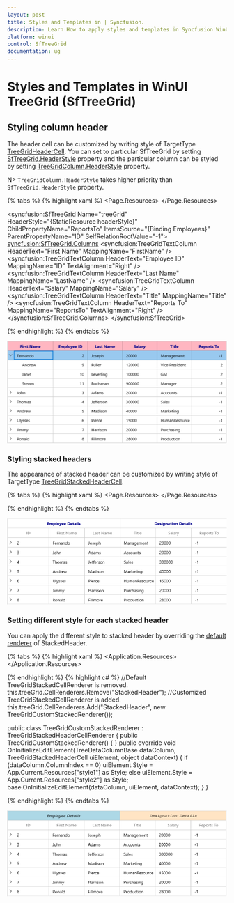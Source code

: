 ```yaml
---
layout: post
title: Styles and Templates in | Syncfusion.
description: Learn How to apply styles and templates in Syncfusion WinUI TreeGrid (SfTreeGrid) control and more details.| Syncfusion | SfTreeGrid 
platform: winui
control: SfTreeGrid
documentation: ug
---
```


# Styles and Templates in WinUI TreeGrid (SfTreeGrid)

## Styling column header

The header cell can be customized by writing style of TargetType [TreeGridHeaderCell](https://help.syncfusion.com/cr/winui/Syncfusion.UI.Xaml.TreeGrid.TreeGridHeaderCell.html). You can set to particular SfTreeGrid by setting [SfTreeGrid.HeaderStyle](https://help.syncfusion.com/cr/winui/Syncfusion.UI.Xaml.TreeGrid.SfTreeGrid.html#Syncfusion_UI_Xaml_TreeGrid_SfTreeGrid_HeaderStyle) property and the particular column can be styled by setting [TreeGridColumn.HeaderStyle](https://help.syncfusion.com/cr/winui/Syncfusion.UI.Xaml.Grids.GridColumnBase.html#Syncfusion_UI_Xaml_Grids_GridColumnBase_HeaderStyle) property.

N> `TreeGridColumn.HeaderStyle` takes higher priority than `SfTreeGrid.HeaderStyle` property.

{% tabs %}
{% highlight xaml %}
<Page.Resources>
    <Style TargetType="treeGrid:TreeGridHeaderCell" x:Key="headerStyle">
        <Setter Property="FontWeight" Value="Bold"/>
        <Setter Property="FontSize" Value="14"/>
        <Setter Property="Background" Value="LightPink"/>
        <Setter Property="Foreground" Value="DarkBlue"/>
    </Style>
</Page.Resources>


<syncfusion:SfTreeGrid  Name="treeGrid"               
                        HeaderStyle="{StaticResource headerStyle}"
                        ChildPropertyName="ReportsTo"
                        ItemsSource="{Binding Employees}"
                        ParentPropertyName="ID"
                        SelfRelationRootValue="-1">
    <syncfusion:SfTreeGrid.Columns>
        <syncfusion:TreeGridTextColumn HeaderText="First Name" MappingName="FirstName" />
        <syncfusion:TreeGridTextColumn HeaderText="Employee ID" MappingName="ID" TextAlignment="Right" />
        <syncfusion:TreeGridTextColumn HeaderText="Last Name" MappingName="LastName" />
        <syncfusion:TreeGridTextColumn HeaderText="Salary" MappingName="Salary" />
        <syncfusion:TreeGridTextColumn HeaderText="Title" MappingName="Title" />
        <syncfusion:TreeGridTextColumn HeaderText="Reports To" MappingName="ReportsTo" TextAlignment="Right" />
    </syncfusion:SfTreeGrid.Columns>
</syncfusion:SfTreeGrid>

{% endhighlight %}
{% endtabs %}

![Style applied for headers of WinUI TreeGrid](Styles-and-Templates_images/Styles-and-Templates_img1.png)

### Styling stacked headers

The appearance of stacked header can be customized by writing style of TargetType [TreeGridStackedHeaderCell](https://help.syncfusion.com/cr/winui/Syncfusion.UI.Xaml.TreeGrid.TreeGridStackedHeaderCell.html).

{% tabs %}
{% highlight xaml %}
<Page.Resources>
    <Style TargetType="treeGrid:TreeGridStackedHeaderCell">
        <Setter Property="FontWeight" Value="Bold"/>
        <Setter Property="FontSize" Value="14"/>
        <Setter Property="Foreground" Value="DarkBlue"/>
    </Style>
</Page.Resources>

{% endhighlight %}
{% endtabs %}

![Style applied for WinUI TreeGrid StackedHeader](Styles-and-Templates_images/Styles-and-Templates_img2.png)

### Setting different style for each stacked header

You can apply the different style to stacked header by overriding the [default renderer](https://help.syncfusion.com/cr/winui/Syncfusion.UI.Xaml.TreeGrid.Renderers.TreeGridCellRendererBase.html) of StackedHeader.

{% tabs %}
{% highlight xaml %}
<Application.Resources>
    <Style x:Key="style1" TargetType="treeGrid:TreeGridStackedHeaderCell">
        <Setter Property="Background" Value="LightBlue" />
        <Setter Property="FontFamily" Value="Segoe UI" />
        <Setter Property="FontStyle" Value="Italic" />
        <Setter Property="FontWeight" Value="Bold"/>
    </Style>
    <Style x:Key="style2" TargetType="treeGrid:TreeGridStackedHeaderCell">
        <Setter Property="Background" Value="Bisque" />
        <Setter Property="FontFamily" Value="Courier New" />
        <Setter Property="FontStyle" Value="Oblique" />
        <Setter Property="FontWeight" Value="Bold"/>
    </Style>
</Application.Resources>

{% endhighlight %}
{% highlight c# %}
//Default TreeGridStackedCellRenderer is removed.
this.treeGrid.CellRenderers.Remove("StackedHeader");
//Customized TreeGridStackedCellRenderer is added.
this.treeGrid.CellRenderers.Add("StackedHeader", new TreeGridCustomStackedRenderer());

public class TreeGridCustomStackedRenderer : TreeGridStackedHeaderCellRenderer
{
    public TreeGridCustomStackedRenderer()
    {
    }
    public override void OnInitializeEditElement(TreeDataColumnBase dataColumn, TreeGridStackedHeaderCell uiElement, object dataContext)
    {
        if (dataColumn.ColumnIndex == 0)
            uiElement.Style = App.Current.Resources["style1"] as Style;
        else 
            uiElement.Style = App.Current.Resources["style2"] as Style;
        base.OnInitializeEditElement(dataColumn, uiElement, dataContext);
    }
}

{% endhighlight %}
{% endtabs %}

![Different style applied for WinUI TreeGrid stackedHeader](Styles-and-Templates_images/Styles-and-Templates_img3.png)